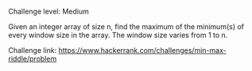 Challenge level: Medium

Given an integer array of size n, find the maximum of the minimum(s) of every window size in the array. The window size varies from 1 to n.


Challenge link: https://www.hackerrank.com/challenges/min-max-riddle/problem
